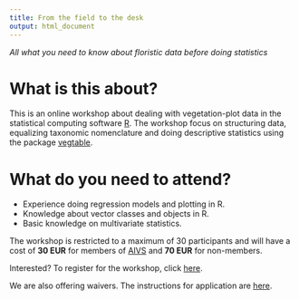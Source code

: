 ```yaml
---
title: From the field to the desk
output: html_document
---
```


*All what you need to know about floristic data before doing statistics*

# What is this about?

This is an online workshop about dealing with vegetation-plot data in the
statistical computing software [R](https://www.r-project.org/).
The workshop focus on structuring data, equalizing taxonomic nomenclature and
doing descriptive statistics using the package
[vegtable](http://kamapu.github.io/vegtable/).


# What do you need to attend?

- Experience doing regression models and plotting in R.
- Knowledge about vector classes and objects in R.
- Basic knowledge on multivariate statistics.

The workshop is restricted to a maximum of 30 participants and will have a cost
of **30 EUR** for members of [AIVS](https://www.iavs.org/) and **70 EUR** for
non-members.

Interested? To register for the workshop, click [here](https://www.iavs.org/).

We are also offering waivers. The instructions for application are
[here](https://www.iavs.org/).
